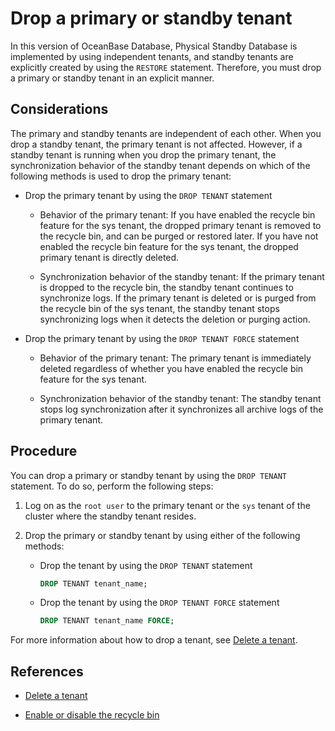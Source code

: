 # Drop a primary or standby tenant

In this version of OceanBase Database, Physical Standby Database is implemented by using independent tenants, and standby tenants are explicitly created by using the `RESTORE` statement. Therefore, you must drop a primary or standby tenant in an explicit manner.

## Considerations

The primary and standby tenants are independent of each other. When you drop a standby tenant, the primary tenant is not affected. However, if a standby tenant is running when you drop the primary tenant, the synchronization behavior of the standby tenant depends on which of the following methods is used to drop the primary tenant:

* Drop the primary tenant by using the `DROP TENANT` statement

   * Behavior of the primary tenant: If you have enabled the recycle bin feature for the sys tenant, the dropped primary tenant is removed to the recycle bin, and can be purged or restored later. If you have not enabled the recycle bin feature for the sys tenant, the dropped primary tenant is directly deleted.

   * Synchronization behavior of the standby tenant: If the primary tenant is dropped to the recycle bin, the standby tenant continues to synchronize logs. If the primary tenant is deleted or is purged from the recycle bin of the sys tenant, the standby tenant stops synchronizing logs when it detects the deletion or purging action.

* Drop the primary tenant by using the `DROP TENANT FORCE` statement

   * Behavior of the primary tenant: The primary tenant is immediately deleted regardless of whether you have enabled the recycle bin feature for the sys tenant.

   * Synchronization behavior of the standby tenant: The standby tenant stops log synchronization after it synchronizes all archive logs of the primary tenant.

## Procedure

You can drop a primary or standby tenant by using the `DROP TENANT` statement. To do so, perform the following steps:

1. Log on as the `root user` to the primary tenant or the `sys` tenant of the cluster where the standby tenant resides.

2. Drop the primary or standby tenant by using either of the following methods:

   * Drop the tenant by using the `DROP TENANT` statement

      ```sql
      DROP TENANT tenant_name;
      ```

   * Drop the tenant by using the `DROP TENANT FORCE` statement

      ```sql
      DROP TENANT tenant_name FORCE;
      ```

For more information about how to drop a tenant, see [Delete a tenant](../../2.tenant-management/6.common-tenant-operations/12.delete-tenant.md).

## References

* [Delete a tenant](../../2.tenant-management/6.common-tenant-operations/12.delete-tenant.md)

* [Enable or disable the recycle bin](../5.recyclebin-management/2.turn-the-recyclebin-on-or-off.md)